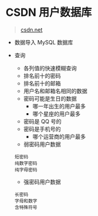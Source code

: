 # CSDN 用户数据库

  > [csdn.net](http://csdn.net)

 - 数据导入 MySQL 数据库
 - 查询
     - 各列值的快速模糊查询
     - 排名前十的密码
     - 排名前十的邮箱
     - 用户名和邮箱名相同的数据
     - 密码可能是生日的数据
       - 哪一年出生的用户最多
       - 哪个星座的用户最多
     - 密码是 QQ 号的
     - 密码是手机号的
       - 哪个运营商的用户最多
     - 弱密码用户数据
     
      ```
      短密码
      纯数字密码
      纯字母密码
      ```
            
     - 强密码用户数据

      ```
      长密码
      字母和数字
      含特殊符号
